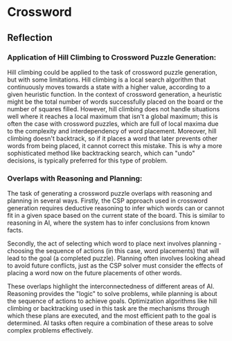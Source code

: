 # Crossword

## Reflection

### Application of Hill Climbing to Crossword Puzzle Generation:

Hill climbing could be applied to the task of crossword puzzle generation, but with some limitations. Hill climbing is a local search algorithm that continuously moves towards a state with a higher value, according to a given heuristic function. In the context of crossword generation, a heuristic might be the total number of words successfully placed on the board or the number of squares filled. However, hill climbing does not handle situations well where it reaches a local maximum that isn't a global maximum; this is often the case with crossword puzzles, which are full of local maxima due to the complexity and interdependency of word placement. Moreover, hill climbing doesn't backtrack, so if it places a word that later prevents other words from being placed, it cannot correct this mistake. This is why a more sophisticated method like backtracking search, which can "undo" decisions, is typically preferred for this type of problem.

### Overlaps with Reasoning and Planning:

The task of generating a crossword puzzle overlaps with reasoning and planning in several ways. Firstly, the CSP approach used in crossword generation requires deductive reasoning to infer which words can or cannot fit in a given space based on the current state of the board. This is similar to reasoning in AI, where the system has to infer conclusions from known facts.

Secondly, the act of selecting which word to place next involves planning - choosing the sequence of actions (in this case, word placements) that will lead to the goal (a completed puzzle). Planning often involves looking ahead to avoid future conflicts, just as the CSP solver must consider the effects of placing a word now on the future placements of other words.

These overlaps highlight the interconnectedness of different areas of AI. Reasoning provides the "logic" to solve problems, while planning is about the sequence of actions to achieve goals. Optimization algorithms like hill climbing or backtracking used in this task are the mechanisms through which these plans are executed, and the most efficient path to the goal is determined. AI tasks often require a combination of these areas to solve complex problems effectively.
